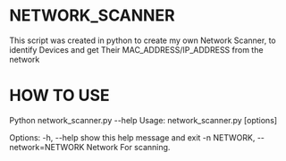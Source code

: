 # NETWORK_SCANNER

This script was created in python to create my own Network Scanner, 
to identify Devices and get Their MAC_ADDRESS/IP_ADDRESS from the network

# HOW TO USE
Python network_scanner.py --help
Usage: network_scanner.py [options]

Options:
  -h, --help            show this help message and exit
  -n NETWORK, --network=NETWORK
                        Network For scanning.
